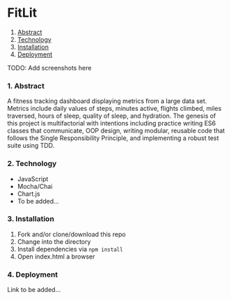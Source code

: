 # FitLit

1. [Abstract](#abstract)
2. [Technology](#technology)
3. [Installation](#installation)
4. [Deployment](#deployment)

TODO: Add screenshots here

### 1. Abstract

A fitness tracking dashboard displaying metrics from a large data set. Metrics include daily values of steps, minutes active, flights climbed, miles traversed, hours of sleep, quality of sleep, and hydration. The genesis of this project is multifactorial with intentions including practice writing ES6 classes that communicate, OOP design, writing modular, reusable code that follows the Single Responsibility Principle, and implementing a robust test suite using TDD.

### 2. Technology

- JavaScript
- Mocha/Chai
- Chart.js
- To be added...

### 3. Installation

1. Fork and/or clone/download this repo
2. Change into the directory
3. Install dependencies via `npm install`
4. Open index.html a browser

### 4. Deployment

Link to be added...
